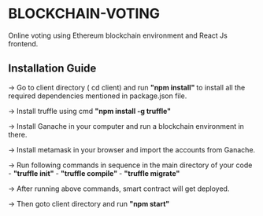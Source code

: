 # BLOCKCHAIN-VOTING
Online voting using  Ethereum blockchain environment and React Js frontend.

<h2> Installation Guide </h2>

-> Go to client directory ( cd client) and run  <b> "npm install" </b>  to install all the required dependencies mentioned in package.json file.

-> Install truffle using cmd <b> "npm install -g truffle" </b> 

-> Install Ganache in your computer and run a blockchain environment in there.

-> Install metamask in your browser and import the accounts  from Ganache.

-> Run following commands in sequence in the main directory of your code
     - <b> "truffle init" </b>
     - <b> "truffle compile" </b>
     - <b> "truffle migrate" </b>

-> After running above commands, smart contract will get deployed.

-> Then goto client directory and run <b> "npm start" </b> 

